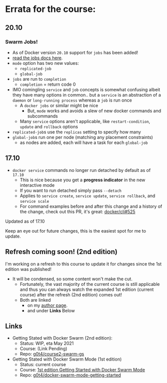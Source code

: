 # Errata for the course:

## 20.10

### Swarm Jobs!

- As of Docker version `20.10` support for `jobs` has been added!
- [read the jobs docs here](https://docs.docker.com/engine/reference/commandline/service_create/#running-as-a-job).
- `mode` option has two new values: 
  - `replicated-job`
  - `global-job`
- `jobs` are run to `completion`
  - `completion` = return code 0
- IMO comingling `service` and `job` concepts is somewhat confusing albeit they have many options in common.. but a `service` is an abstraction of a `daemon` or `long-running process` whereas a `job` is run once
  - A `docker jobs` or similar might be nice
    - But, `mode` works and avoids a slew of new docker commands and subcommands
  - Many `service` options aren't applicable, like `restart-condition`, `update` and `rollback` options
- `replicated-job`s use the `replicas` setting to specify how many
- `global-job`s run one per node (matching any placement constraints)
  - as nodes are added, each will have a task for each `global-job`


## 17.10 

- `docker service` commands no longer run detached by default as of `17.10`
  - This is nice because you get a **progress indicator** in the new interactive mode
  - If you want to run detached simply pass `--detach`
  - Applies to `service create`, `service update`, `service rollback`, and `service scale`
  - For command examples before and after this change and a history of the change, check out this PR, it's great: [docker/cli#525](https://github.com/docker/cli/pull/525)
  
Updated as of 17.10

Keep an eye out for future changes, this is the easiest spot for me to update.

## Refresh coming soon! (2nd edition)

I'm working on a refresh to this course to update it for changes since the 1st edition was published!
- It will be condensed, so some content won't make the cut. 
  - Fortunately, the vast majority of the current course is still applicable and thus you can always watch the expanded 1st edition (current course) after the refresh (2nd edition) comes out!
  - Both are linked 
    - on my [author page](https://www.pluralsight.com/authors/wes-mcclure).
    - and under **Links** Below

## Links

- Getting Stated with Docker Swarm (2nd edition):
  - Status: WIP, eta May 2021
  - Course: (Link Pending)  
  - Repo: [g0t4/course2-swarm-gs](https://github.com/g0t4/course2-swarm-gs)
- Getting Stated with Docker Swarm Mode (1st edition)
  - Status: current course
  - Course: [1st edition Getting Started with Docker Swarm Mode](https://www.pluralsight.com/courses/docker-swarm-mode-getting-started)
  - Repo: [g0t4/docker-swarm-mode-getting-started](https://github.com/g0t4/docker-swarm-mode-getting-started)

